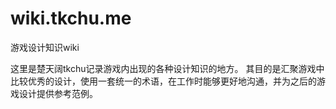 # wiki.tkchu.me
游戏设计知识wiki

这里是楚天阔tkchu记录游戏内出现的各种设计知识的地方。
其目的是汇聚游戏中比较优秀的设计，使用一套统一的术语，在工作时能够更好地沟通，并为之后的游戏设计提供参考范例。
